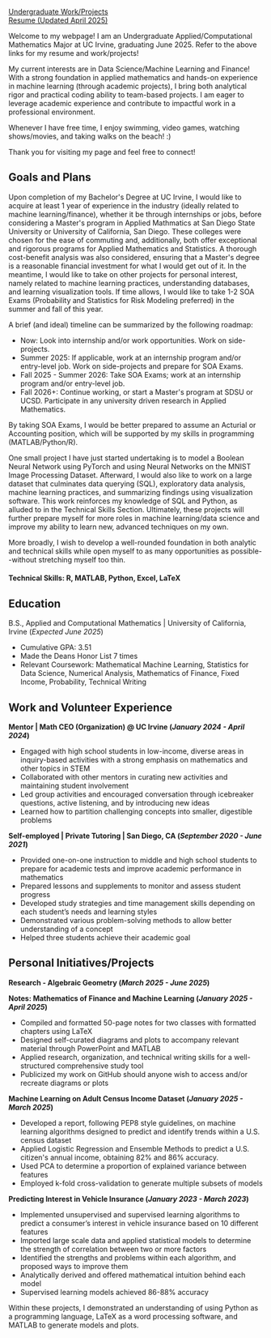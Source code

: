 [Undergraduate Work/Projects](https://ryangomberg.github.io/ryangomberg/Experience.html)     
[Resume (Updated April 2025)](https://ryangomberg.github.io/ryangomberg/RyanGombergResumeApril2025.pdf)

Welcome to my webpage! I am an Undergraduate Applied/Computational Mathematics Major at UC Irvine, graduating June 2025. Refer to the above links for my resume and work/projects! 

My current interests are in Data Science/Machine Learning and Finance! With a strong foundation in applied mathematics and hands-on experience in machine learning (through academic projects), I bring both analytical rigor and practical coding ability to team-based projects. I am eager to leverage academic experience and contribute to impactful work in a professional environment.

Whenever I have free time, I enjoy swimming, video games, watching shows/movies, and taking walks on the beach! :)

Thank you for visiting my page and feel free to connect!

## Goals and Plans

Upon completion of my Bachelor's Degree at UC Irvine, I would like to acquire at least 1 year of experience in the industry (ideally related to machine learning/finance), whether it be through internships or jobs, before considering a Master's program in Applied Mathmatics at San Diego State University or University of California, San Diego. These colleges were chosen for the ease of commuting and, additionally, both offer exceptional and rigorous programs for Applied Mathematics and Statistics. A thorough cost-benefit analysis was also considered, ensuring that a Master's degree is a reasonable financial investment for what I would get out of it. In the meantime, I would like to take on other projects for personal interest, namely related to machine learning practices, understanding databases, and learning visualization tools. If time allows, I would like to take 1-2 SOA Exams (Probability and Statistics for Risk Modeling preferred) in the summer and fall of this year.

A brief (and ideal) timeline can be summarized by the following roadmap:
- Now: Look into internship and/or work opportunities. Work on side-projects.
- Summer 2025: If applicable, work at an internship program and/or entry-level job. Work on side-projects and prepare for SOA Exams.
- Fall 2025 - Summer 2026: Take SOA Exams; work at an internship program and/or entry-level job.
- Fall 2026+: Continue working, or start a Master's program at SDSU or UCSD. Participate in any university driven research in Applied Mathematics.

By taking SOA Exams, I would be better prepared to assume an Acturial or Accounting position, which will be supported by my skills in programming (MATLAB/Python/R).

One small project I have just started undertaking is to model a Boolean Neural Network using PyTorch and using Neural Networks on the MNIST Image Processing Dataset. 
Afterward, I would also like to work on a large dataset that culminates data querying (SQL), exploratory data analysis, machine learning practices, and summarizing findings using visualization software. This work reinforces my knowledge of SQL and Python, as alluded to in the Technical Skills Section. Ultimately, these projects will further prepare myself for more roles in machine learning/data science and improve my ability to learn new, advanced techniques on my own. 

More broadly, I wish to develop a well-rounded foundation in both analytic and technical skills while open myself to as many opportunities as possible--without stretching myself too thin.

#### Technical Skills: R, MATLAB, Python, Excel, LaTeX

## Education
B.S., Applied and Computational Mathematics | University of California, Irvine (_Expected June 2025_)
- Cumulative GPA: 3.51
- Made the Deans Honor List 7 times
- Relevant Coursework: Mathematical Machine Learning, Statistics for Data Science, Numerical Analysis, Mathematics of Finance, Fixed Income, Probability, Technical Writing
  
## Work and Volunteer Experience

**Mentor | Math CEO (Organization) @ UC Irvine (_January 2024 - April 2024_)**
- Engaged with high school students in low-income, diverse areas in inquiry-based activities with a strong emphasis on mathematics and other topics in STEM
- Collaborated with other mentors in curating new activities and maintaining student involvement
- Led group activities and encouraged conversation through icebreaker questions, active listening, and by introducing new ideas
- Learned how to partition challenging concepts into smaller, digestible problems

**Self-employed | Private Tutoring | San Diego, CA (_September 2020 - June 2021_)**
- Provided one-on-one instruction to middle and high school students to prepare for academic tests and improve academic performance in mathematics
- Prepared lessons and supplements to monitor and assess student progress
- Developed study strategies and time management skills depending on each student’s needs and learning styles
- Demonstrated various problem-solving methods to allow better understanding of a concept
- Helped three students achieve their academic goal

## Personal Initiatives/Projects

**Research - Algebraic Geometry (_March 2025 - June 2025_)**

**Notes: Mathematics of Finance and Machine Learning (_January 2025 - April 2025_)**
- Compiled and formatted 50-page notes for two classes with formatted chapters using LaTeX
- Designed self-curated diagrams and plots to accompany relevant material through PowerPoint and MATLAB
- Applied research, organization, and technical writing skills for a well-structured comprehensive study tool
- Publicized my work on GitHub should anyone wish to access and/or recreate diagrams or plots

**Machine Learning on Adult Census Income Dataset (_January 2025 - March 2025_)**
- Developed a report, following PEP8 style guidelines, on machine learning algorithms designed to predict and identify trends within a U.S. census dataset
- Applied Logistic Regression and Ensemble Methods to predict a U.S. citizen's annual income, obtaining 82% and 86% accuracy.
- Used PCA to determine a proportion of explained variance between features
- Employed k-fold cross-validation to generate multiple subsets of models

**Predicting Interest in Vehicle Insurance (_January 2023 - March 2023_)**
-	Implemented unsupervised and supervised learning algorithms to predict a consumer’s interest in vehicle insurance based on 10 different features
-	Imported large scale data and applied statistical models to determine the strength of correlation between two or more factors
-	Identified the strengths and problems within each algorithm, and proposed ways to improve them
-	Analytically derived and offered mathematical intuition behind each model
-	Supervised learning models achieved 86-88% accuracy

Within these projects, I demonstrated an understanding of using Python as a programming language, LaTeX as a word processing software, and MATLAB to generate models and plots.
